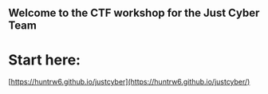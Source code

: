 
## Welcome to the CTF workshop for the Just Cyber Team

# Start here:

[https://huntrw6.github.io/justcyber](https://huntrw6.github.io/justcyber/)

